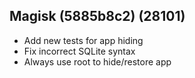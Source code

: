 ## Magisk (5885b8c2) (28101)
- Add new tests for app hiding
- Fix incorrect SQLite syntax
- Always use root to hide/restore app
